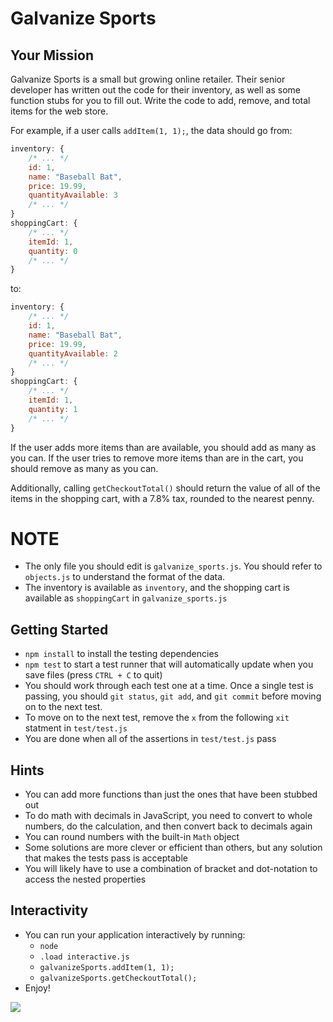 # Galvanize Sports

## Your Mission

Galvanize Sports is a small but growing online retailer. Their senior developer has written out the code for their inventory, as well as some function stubs for you to fill out. Write the code to add, remove, and total items for the web store.

For example, if a user calls `addItem(1, 1);`, the data should go from:

```js
inventory: {
    /* ... */
    id: 1,
    name: "Baseball Bat",
    price: 19.99,
    quantityAvailable: 3
    /* ... */
}
shoppingCart: {
    /* ... */
    itemId: 1,
    quantity: 0
    /* ... */
}
```

to:

```js
inventory: {
    /* ... */
    id: 1,
    name: "Baseball Bat",
    price: 19.99,
    quantityAvailable: 2
    /* ... */
}
shoppingCart: {
    /* ... */
    itemId: 1,
    quantity: 1
    /* ... */
}
```

If the user adds more items than are available, you should add as many as you can. If the user tries to remove more items than are in the cart, you should remove as many as you can.

Additionally, calling `getCheckoutTotal()` should return the value of all of the items in the shopping cart, with a 7.8% tax, rounded to the nearest penny.

# NOTE

* The only file you should edit is `galvanize_sports.js`. You should refer to `objects.js` to understand the format of the data.
* The inventory is available as `inventory`, and the shopping cart is available as `shoppingCart` in `galvanize_sports.js`

## Getting Started

* `npm install` to install the testing dependencies
* `npm test` to start a test runner that will automatically update when you save files (press `CTRL + C` to quit)
* You should work through each test one at a time. Once a single test is passing,
you should `git status`, `git add`, and `git commit` before moving on to the next
test.
* To move on to the next test, remove the `x` from the following `xit` statment
in `test/test.js`
* You are done when all of the assertions in `test/test.js` pass

## Hints

* You can add more functions than just the ones that have been stubbed out
* To do math with decimals in JavaScript, you need to convert to whole numbers, do the calculation, and then convert back to decimals again
* You can round numbers with the built-in `Math` object
* Some solutions are more clever or efficient than others, but any solution that makes the tests pass is acceptable
* You will likely have to use a combination of bracket and dot-notation to access the nested properties

## Interactivity

* You can run your application interactively by running:
    * `node`
    * `.load interactive.js`
    * `galvanizeSports.addItem(1, 1);`
    * `galvanizeSports.getCheckoutTotal();`
* Enjoy!

![](http://i.imgur.com/FdLbc1m.gif)
